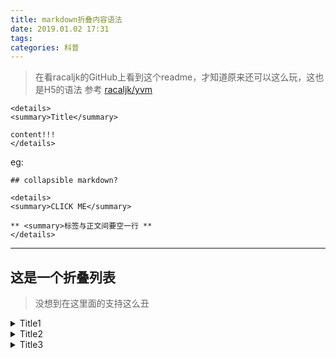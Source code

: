 ```yaml
---
title: markdown折叠内容语法
date: 2019.01.02 17:31
tags: 
categories: 科普
---
```


> 在看racaljk的GitHub上看到这个readme，才知道原来还可以这么玩，这也是H5的语法
参考 [racaljk/yvm](https://github.com/racaljk/yvm) 

```
<details>
<summary>Title</summary>

content!!!
</details>
```
eg:
```
## collapsible markdown?

<details>
<summary>CLICK ME</summary>

** <summary>标签与正文间要空一行 **
</details>
```


***


## 这是一个折叠列表
> 没想到在这里面的支持这么丑

<details>
<summary>Title1</summary>

content!!!===
</details>

<details>
<summary>Title2</summary>

content!!!***
</details>

<details>

<summary>Title3</summary>

content!!!+++
</details>